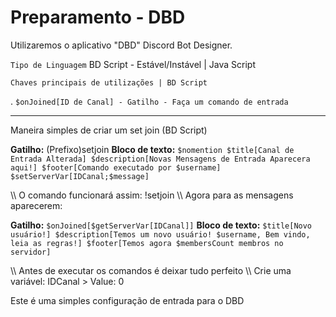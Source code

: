 # Preparamento - DBD

Utilizaremos o aplicativo "DBD" Discord Bot Designer.

``
Tipo de Linguagem
``
BD Script - Estável/Instável | Java Script

```
Chaves principais de utilizações | BD Script
```
.
``
$onJoined[ID de Canal] - Gatilho - Faça um comando de entrada
``
- - - 

Maneira simples de criar um set join (BD Script)

**Gatilho:** (Prefixo)setjoin
**Bloco de texto:**
``$nomention
$title[Canal de Entrada Alterada]
$description[Novas Mensagens de Entrada Aparecera aqui!]
$footer[Comando executado por $username]
$setServerVar[IDCanal;$message]``

\\\ O comando funcionará assim: !setjoin <Cole a ID do Canal>
\\\ Agora para as mensagens aparecerem:


**Gatilho:** ``$onJoined[$getServerVar[IDCanal]]``
**Bloco de texto:**
``$title[Novo usuário!]
$description[Temos um novo usuário! $username, Bem vindo, leia as regras!]
$footer[Temos agora $membersCount membros no servidor]
``

\\\ Antes de executar os comandos é deixar tudo perfeito 
\\\ Crie uma variável: IDCanal > Value: 0

Este é uma simples configuração de entrada para o DBD


